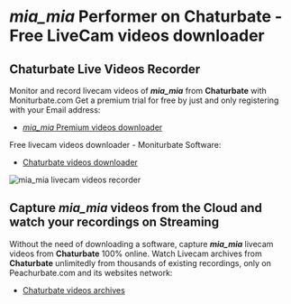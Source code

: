 # _mia_mia_ Performer on Chaturbate - Free LiveCam videos downloader

## Chaturbate Live Videos Recorder

Monitor and record livecam videos of **_mia_mia_** from **Chaturbate** with Moniturbate.com
Get a premium trial for free by just and only registering with your Email address:
* [_mia_mia_ Premium videos downloader](https://moniturbate.com/request-demo-licence-key.html)

Free livecam videos downloader - Moniturbate Software:
* [Chaturbate videos downloader](https://moniturbate.com/moniturbate-download-software.html)

![_mia_mia_ livecam videos recorder](https://peachurnet.com/templates/moniturbate-software.png)


## Capture _mia_mia_ videos from the Cloud and watch your recordings on Streaming

Without the need of downloading a software, capture **_mia_mia_** livecam videos from **Chaturbate** 100% online.
Watch Livecam archives from **Chaturbate** unlimitedly from thousands of existing recordings, only on Peachurbate.com and its websites network:
* [Chaturbate videos archives](https://peachurnet.com/)